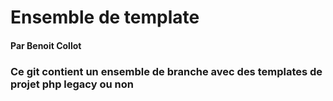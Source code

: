 # Ensemble de template
#### Par Benoit Collot

### Ce git contient un ensemble de branche avec des templates de projet php legacy ou non 